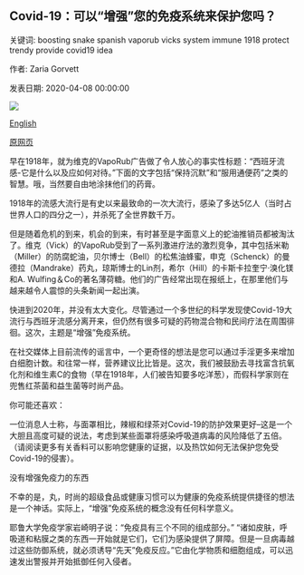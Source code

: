 ## Covid-19：可以“增强”您的免疫系统来保护您吗？

关键词: boosting snake spanish vaporub vicks system immune 1918 protect trendy provide covid19 idea

作者: Zaria Gorvett

发表日期: 2020-04-08 00:00:00

![](https://ichef.bbci.co.uk/wwfeatures/live/624_351/images/live/p0/89/0n/p0890nyn.jpg)

[English](Covid-19%3A%20Can%20%27boosting%27%20your%20immune%20system%20protect%20you%3F.md)

[原网页](https://www.bbc.com/future/article/20200408-covid-19-can-boosting-your-immune-system-protect-you)

早在1918年，就为维克的VapoRub广告做了令人放心的事实性标题：“西班牙流感-它是什么以及应如何对待。”下面的文字包括“保持沉默”和“服用通便药”之类的智慧。哦，当然要自由地涂抹他们的药膏。

1918年的流感大流行是有史以来最致命的一次大流行，感染了多达5亿人（当时占世界人口的四分之一），并杀死了全世界数千万。

但是随着危机的到来，机会的到来，有时甚至是字面意义上的蛇油推销员都被淘汰了。维克（Vick）的VapoRub受到了一系列激进疗法的激烈竞争，其中包括米勒（Miller）的防腐蛇油，贝尔博士（Bell）的松焦油蜂蜜，申克（Schenck）的曼德拉（Mandrake）药丸，琼斯博士的Lin剂，希尔（Hill）的卡斯卡拉奎宁·溴化镁和A. Wulfing＆Co的著名薄荷糖。他们的广告经常出现在报纸上，在那里他们与越来越令人震惊的头条新闻一起出演。

快进到2020年，并没有太大变化。尽管通过一个多世纪的科学发现使Covid-19大流行与西班牙流感分离开来，但仍然有很多可疑的药物混合物和民间疗法在周围徘徊。这次，主题是“增强”免疫系统。

在社交媒体上目前流传的谣言中，一个更奇怪的想法是您可以通过手淫更多来增加白细胞计数。和往常一样，营养建议比比皆是。这次，我们被鼓励去寻找富含抗氧化剂和维生素C的食物（早在1918年，人们被告知要多吃洋葱），而假科学家则在兜售红茶菌和益生菌等时尚产品。

你可能还喜欢：

一位消息人士称，与面罩相比，辣椒和绿茶对Covid-19的防护效果更好–这是一个大胆且高度可疑的说法，考虑到某些面罩将感染呼吸道病毒的风险降低了五倍。 （请阅读更多有关香料可以影响您健康的证据，以及热饮如何无法保护您免受Covid-19的侵害）。

没有增强免疫力的东西

不幸的是，丸，时尚的超级食品或健康习惯可以为健康的免疫系统提供捷径的想法是一个神话。实际上，“增强”免疫系统的概念没有任何科学意义。

耶鲁大学免疫学家岩崎明子说：“免疫具有三个不同的组成部分。” “诸如皮肤，呼吸道和粘膜之类的东西一开始就是它们，它们为感染提供了屏障。但是一旦病毒越过这些防御系统，就必须诱导“先天”免疫反应。”它由化学物质和细胞组成，可以迅速发出警报并开始抵御任何入侵者。